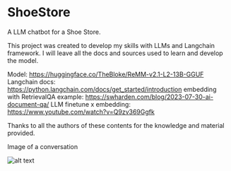 # ShoeStore
A LLM chatbot for a Shoe Store.

This project was created to develop my skills with LLMs and Langchain framework. I will leave all the docs and sources used to learn and develop the model. 

Model: https://huggingface.co/TheBloke/ReMM-v2.1-L2-13B-GGUF
Langchain docs: https://python.langchain.com/docs/get_started/introduction
embedding with RetrievalQA example: https://swharden.com/blog/2023-07-30-ai-document-qa/
LLM finetune x embedding: https://www.youtube.com/watch?v=Q9zv369Ggfk


Thanks to all the authors of these contents for the knowledge and material provided. 

Image of a conversation 

![alt text](https://github.com/Brunohelou/ShoeStore/blob/main/example.jpg?raw=true)
